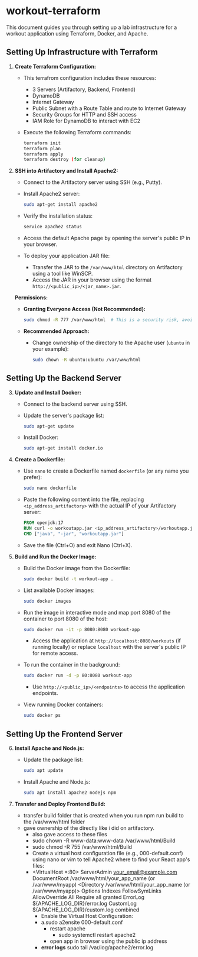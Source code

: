 # workout-terraform

This document guides you through setting up a lab infrastructure for a workout application using Terraform, Docker, and Apache.

## Setting Up Infrastructure with Terraform

1. **Create Terraform Configuration:**

   - This terrafrom configuration includes these resources:
     - 3 Servers (Artifactory, Backend, Frontend)
     - DynamoDB
     - Internet Gateway
     - Public Subnet with a Route Table and route to Internet Gateway
     - Security Groups for HTTP and SSH access
     - IAM Role for DynamoDB to interact with EC2
       
   - Execute the following Terraform commands:

     ```bash
     terraform init
     terraform plan
     terraform apply
     terraform destroy (for cleanup)
     ```

2. **SSH into Artifactory and Install Apache2:**

   - Connect to the Artifactory server using SSH (e.g., Putty).
   - Install Apache2 server:

     ```bash
     sudo apt-get install apache2
     ```

   - Verify the installation status:

     ```bash
     service apache2 status
     ```

   - Access the default Apache page by opening the server's public IP in your browser.
   - To deploy your application JAR file:
     - Transfer the JAR to the `/var/www/html` directory on Artifactory using a tool like WinSCP.
     - Access the JAR in your browser using the format `http://<public_ip>/<jar_name>.jar`.

   **Permissions:**

     - **Granting Everyone Access (Not Recommended):**

       ```bash
       sudo chmod -R 777 /var/www/html  # This is a security risk, avoid using it!
       ```

     - **Recommended Approach:**

       - Change ownership of the directory to the Apache user (`ubuntu` in your example):

         ```bash
         sudo chown -R ubuntu:ubuntu /var/www/html
         ```

## Setting Up the Backend Server

3. **Update and Install Docker:**

   - Connect to the backend server using SSH.
   - Update the server's package list:

     ```bash
     sudo apt-get update
     ```

   - Install Docker:

     ```bash
     sudo apt-get install docker.io
     ```

4. **Create a Dockerfile:**

   - Use `nano` to create a Dockerfile named `dockerfile` (or any name you prefer):

     ```bash
     sudo nano dockerfile
     ```

   - Paste the following content into the file, replacing `<ip_address_artifactory>` with the actual IP of your Artifactory server:

     ```dockerfile
     FROM openjdk:17
     RUN curl -o workoutapp.jar <ip_address_artifactory>/workoutapp.jar
     CMD ["java", "-jar", "workoutapp.jar"]
     ```

   - Save the file (Ctrl+O) and exit Nano (Ctrl+X).

5. **Build and Run the Docker Image:**

   - Build the Docker image from the Dockerfile:

     ```bash
     sudo docker build -t workout-app .
     ```

   - List available Docker images:

     ```bash
     sudo docker images
     ```

   - Run the image in interactive mode and map port 8080 of the container to port 8080 of the host:

     ```bash
     sudo docker run -it -p 8080:8080 workout-app
     ```

     - Access the application at `http://localhost:8080/workouts` (if running locally) or replace `localhost` with the server's public IP for remote access.

   - To run the container in the background:

     ```bash
     sudo docker run -d -p 80:8080 workout-app
     ```

     - Use `http://<public_ip>/<endpoints>` to access the application endpoints.

   - View running Docker containers:

     ```bash
     sudo docker ps
     ```

## Setting Up the Frontend Server

6. **Install Apache and Node.js:**

   - Update the package list:

     ```bash
     sudo apt update
     ```

   - Install Apache and Node.js:

     ```bash
     sudo apt install apache2 nodejs npm
     ```

7. **Transfer and Deploy Frontend Build:**
   - transfer build folder that is created when you run npm run build to the /var/www/html folder
   - gave ownership of the directly like i did on artifactory.
		- also gave access to these files
      - sudo chown -R www-data:www-data /var/www/html/Build
      - sudo chmod -R 755 /var/www/html/Build
	  - Create a virtual host configuration file (e.g., 000-default.conf) using nano or vim to tell Apache2 where to find your React app's files:
     - <VirtualHost *:80> ServerAdmin your_email@example.com DocumentRoot /var/www/html/your_app_name (or /var/www/myapp) <Directory /var/www/html/your_app_name (or /var/www/myapp)> Options Indexes FollowSymLinks AllowOverride All Require all granted </Directory> ErrorLog ${APACHE_LOG_DIR}/error.log CustomLog ${APACHE_LOG_DIR}/custom.log combined </VirtualHost>
		- Enable the Virtual Host Configuration:
		- a.sudo a2ensite 000-default.conf
			-  restart apache
				- sudo systemctl restart apache2
			-  open app in browser using the public ip address
		-  **error logs** sudo tail /var/log/apache2/error.log

